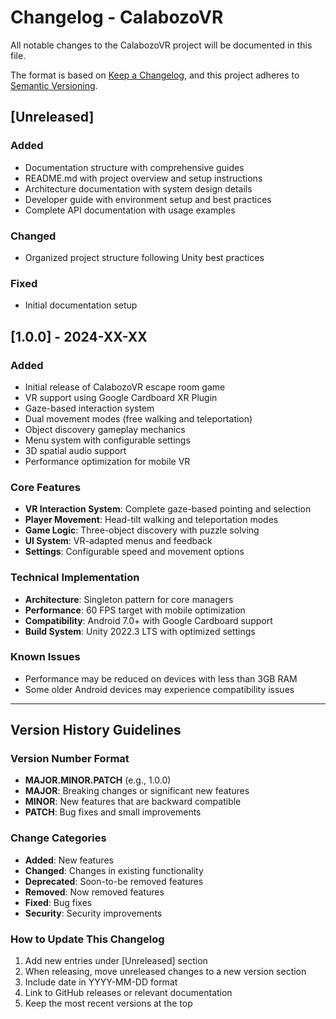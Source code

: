 # Changelog - CalabozoVR

All notable changes to the CalabozoVR project will be documented in this file.

The format is based on [Keep a Changelog](https://keepachangelog.com/en/1.0.0/),
and this project adheres to [Semantic Versioning](https://semver.org/spec/v2.0.0.html).

## [Unreleased]

### Added
- Documentation structure with comprehensive guides
- README.md with project overview and setup instructions
- Architecture documentation with system design details
- Developer guide with environment setup and best practices
- Complete API documentation with usage examples

### Changed
- Organized project structure following Unity best practices

### Fixed
- Initial documentation setup

## [1.0.0] - 2024-XX-XX

### Added
- Initial release of CalabozoVR escape room game
- VR support using Google Cardboard XR Plugin
- Gaze-based interaction system
- Dual movement modes (free walking and teleportation)
- Object discovery gameplay mechanics
- Menu system with configurable settings
- 3D spatial audio support
- Performance optimization for mobile VR

### Core Features
- **VR Interaction System**: Complete gaze-based pointing and selection
- **Player Movement**: Head-tilt walking and teleportation modes
- **Game Logic**: Three-object discovery with puzzle solving
- **UI System**: VR-adapted menus and feedback
- **Settings**: Configurable speed and movement options

### Technical Implementation
- **Architecture**: Singleton pattern for core managers
- **Performance**: 60 FPS target with mobile optimization
- **Compatibility**: Android 7.0+ with Google Cardboard support
- **Build System**: Unity 2022.3 LTS with optimized settings

### Known Issues
- Performance may be reduced on devices with less than 3GB RAM
- Some older Android devices may experience compatibility issues

---

## Version History Guidelines

### Version Number Format
- **MAJOR.MINOR.PATCH** (e.g., 1.0.0)
- **MAJOR**: Breaking changes or significant new features
- **MINOR**: New features that are backward compatible
- **PATCH**: Bug fixes and small improvements

### Change Categories
- **Added**: New features
- **Changed**: Changes in existing functionality
- **Deprecated**: Soon-to-be removed features
- **Removed**: Now removed features
- **Fixed**: Bug fixes
- **Security**: Security improvements

### How to Update This Changelog
1. Add new entries under [Unreleased] section
2. When releasing, move unreleased changes to a new version section
3. Include date in YYYY-MM-DD format
4. Link to GitHub releases or relevant documentation
5. Keep the most recent versions at the top